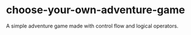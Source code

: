 # choose-your-own-adventure-game
A simple adventure game made with control flow and logical operators.
